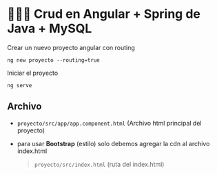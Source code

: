 # :chocolate_bar::chocolate_bar::chocolate_bar: Crud en Angular + Spring de Java + MySQL
Crear un nuevo proyecto angular con routing
```
ng new proyecto --routing=true
```
Iniciar el proyecto
```
ng serve
```
## Archivo
- `proyecto/src/app/app.component.html` (Archivo html principal del proyecto)

- para usar **Bootstrap** (estilo) solo debemos agregar la cdn al archivo index.html 
  >  `proyecto/src/index.html` (ruta del index.html)


